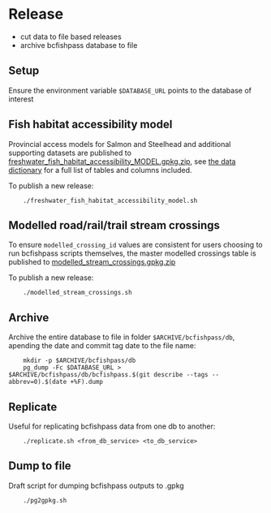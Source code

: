# Release

- cut data to file based releases
- archive bcfishpass database to file


## Setup

Ensure the environment variable `$DATABASE_URL` points to the database of interest


## Fish habitat accessibility model

Provincial access models for Salmon and Steelhead and additional supporting datasets are published to [freshwater_fish_habitat_accessibility_MODEL.gpkg.zip](https://bcfishpass.s3.us-west-2.amazonaws.com/freshwater_fish_habitat_accessibility_MODEL.gpkg.zip), see [the data dictionary](https://smnorris.github.io/bcfishpass/06_data_dictionary.html) for a full list of tables and columns included.

To publish a new release:
        
        ./freshwater_fish_habitat_accessibility_model.sh


## Modelled road/rail/trail stream crossings

To ensure `modelled_crossing_id` values are consistent for users choosing to run bcfishpass scripts themselves, the master modelled crossings table is published to [modelled_stream_crossings.gpkg.zip](https://bcfishpass.s3.us-west-2.amazonaws.com/modelled_stream_crossings.gpkg.zip)

To publish a new release:

        ./modelled_stream_crossings.sh


## Archive

Archive the entire database to file in folder `$ARCHIVE/bcfishpass/db`, apending the date and commit tag date to the file name:

        mkdir -p $ARCHIVE/bcfishpass/db
        pg_dump -Fc $DATABASE_URL > $ARCHIVE/bcfishpass/db/bcfishpass.$(git describe --tags --abbrev=0).$(date +%F).dump


## Replicate

Useful for replicating bcfishpass data from one db to another:

        ./replicate.sh <from_db_service> <to_db_service>

## Dump to file

Draft script for dumping bcfishpass outputs to .gpkg
        
        ./pg2gpkg.sh